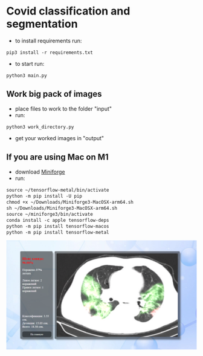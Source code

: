 # Covid classification and segmentation

- to install requirements run:

```
pip3 install -r requirements.txt
```

- to start run:

```
python3 main.py
```

## Work big pack of images

- place files to work to the folder "input"
- run:

```
python3 work_directory.py
```

- get your worked images in "output"

## If you are using Mac on M1

- download [Miniforge](https://github.com/conda-forge/miniforge/releases/latest/download/Miniforge3-MacOSX-arm64.sh)
- run:

```python3 -m venv ~/tensorflow-metal
source ~/tensorflow-metal/bin/activate
python -m pip install -U pip
chmod +x ~/Downloads/Miniforge3-MacOSX-arm64.sh
sh ~/Downloads/Miniforge3-MacOSX-arm64.sh
source ~/miniforge3/bin/activate
conda install -c apple tensorflow-deps
python -m pip install tensorflow-macos
python -m pip install tensorflow-metal
```

!["img"](covid.png)
  